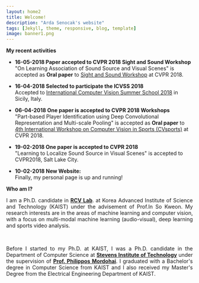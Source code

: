 ```yaml
---
layout: home2
title: Welcome!
description: "Arda Senocak's website"
tags: [Jekyll, theme, responsive, blog, template]
image: banner1.png
---
```

**My recent activities**

* **16-05-2018 Paper accepted to CVPR 2018 Sight and Sound Workshop** <br>
"On Learning Association of Sound Source and Visual Scenes" is accepted as <b>Oral paper</b> to <a href="http://sightsound.org/">Sight and Sound Workshop</a> at CVPR 2018. 

* **16-04-2018 Selected to participate the ICVSS 2018** <br>
Accepted to <a href="http://iplab.dmi.unict.it/icvss2018/Home">International Computer Vision Summer School 2018</a> in Sicily, Italy.

* **06-04-2018 One paper is accepted to CVPR 2018 Workshops** <br>
"Part-based Player Identification using Deep Convolutional Representation and Multi-scale Pooling" is accepted as <b>Oral paper</b> to <a href="http://www.vap.aau.dk/cvsports/">4th International Workshop on Computer Vision in Sports (CVsports)</a> at CVPR 2018.

* **19-02-2018 One paper is accepted to CVPR 2018** <br>
"Learning to Localize Sound Source in Visual Scenes" is accepted to CVPR2018, Salt Lake City.

* **10-02-2018 New Website:** <br>
Finally, my personal page is up and running!

**Who am I?**
<br>

<p align="justify">I am a Ph.D. candidate in <a href="http://rcv.kaist.ac.kr"><b>RCV Lab</b></a>. at Korea Advanced Institute of Science and Technology (KAIST) under the advisement of Prof.In So Kweon. My research interests are in the areas of machine learning and computer vision, with a focus on multi-modal machine learning (audio-visual), deep learning and sports video analysis.</p>

<br />

<p align="justify">Before I started to my Ph.D. at KAIST, I was a Ph.D. candidate in the Department of Computer Science at <a href="https://www.stevens.edu/schaefer-school-engineering-science/departments/computer-science"><b>Stevens Institute of Technology</b></a>  under the supervision of <a href="https://www.cs.stevens.edu/~mordohai/index.html"><b>Prof. Philippos Mordohai</b></a>. I graduated with a Bachelor's degree in Computer Science from KAIST and I also received my Master's Degree from the Electrical Engineering Department of KAIST.</p>

